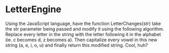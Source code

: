 # LetterEngine
Using the JavaScript language, have the function LetterChanges(str) take the str parameter being passed and modify it using the following algorithm.          Replace every letter in the string with the letter following it in the alphabet (ie. c becomes d, z becomes a).          Then capitalize every vowel in this new string (a, e, i, o, u) and finally return this modified string. Cool, huh?
